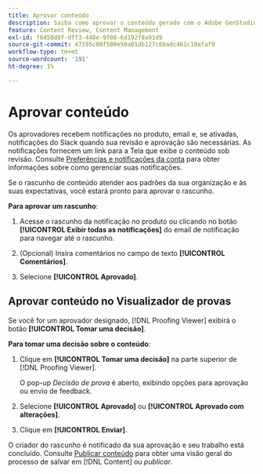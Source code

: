 ```yaml
---
title: Aprovar conteúdo
description: Saiba como aprovar o conteúdo gerado com o Adobe GenStudio for Performance Marketing.
feature: Content Review, Content Management
exl-id: f6458d8f-dff3-448e-9f08-6d192f8a91d9
source-git-commit: 47195c08f500e50a01db127c6badc461c10afaf9
workflow-type: tm+mt
source-wordcount: '191'
ht-degree: 1%

---
```


# Aprovar conteúdo

Os aprovadores recebem notificações no produto, email e, se ativadas, notificações do Slack quando sua revisão e aprovação são necessárias. As notificações fornecem um link para a Tela que exibe o conteúdo sob revisão. Consulte [Preferências e notificações da conta](https://experienceleague.adobe.com/en/docs/core-services/interface/features/account-preferences) para obter informações sobre como gerenciar suas notificações.

Se o rascunho de conteúdo atender aos padrões da sua organização e às suas expectativas, você estará pronto para aprovar o rascunho.

**Para aprovar um rascunho**:

1. Acesse o rascunho da notificação no produto ou clicando no botão **[!UICONTROL Exibir todas as notificações]** do email de notificação para navegar até o rascunho.

1. (Opcional) Insira comentários no campo de texto **[!UICONTROL Comentários]**.

1. Selecione **[!UICONTROL Aprovado]**.

## Aprovar conteúdo no Visualizador de provas

Se você for um aprovador designado, [!DNL Proofing Viewer] exibirá o botão **[!UICONTROL Tomar uma decisão]**.

**Para tomar uma decisão sobre o conteúdo**:

1. Clique em **[!UICONTROL Tomar uma decisão]** na parte superior de [!DNL Proofing Viewer].

   O pop-up _Decisão de prova_ é aberto, exibindo opções para aprovação ou envio de feedback.

1. Selecione **[!UICONTROL Aprovado]** ou **[!UICONTROL Aprovado com alterações]**.

1. Clique em **[!UICONTROL Enviar]**.

O criador do rascunho é notificado da sua aprovação e seu trabalho está concluído. Consulte [Publicar conteúdo](/help/user-guide/approvals/publish-content.md) para obter uma visão geral do processo de salvar em [!DNL Content] ou _publicar_.
